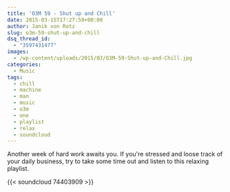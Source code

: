 ```yaml
---
title: 'O3M 59 - Shut up and Chill'
date: 2015-03-15T17:27:59+00:00
author: Janik von Rotz
slug: o3m-59-shut-up-and-chill
dsq_thread_id:
  - "3597431477"
images:
  - /wp-content/uploads/2015/03/O3M-59-Shut-up-and-Chill.jpg
categories:
  - Music
tags:
  - chill
  - machine
  - man
  - music
  - o3m
  - one
  - playlist
  - relax
  - soundcloud
---
```

Another week of hard work awaits you. If you're stressed and loose track of your daily business, try to take some time out and listen to this relaxing playlist.

{{< soundcloud 74403909 >}}